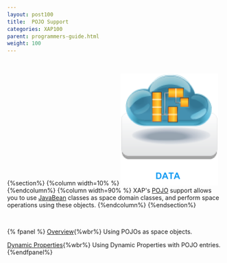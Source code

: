 ```yaml
---
layout: post100
title:  POJO Support
categories: XAP100
parent: programmers-guide.html
weight: 100
---
```


<br>

{%section%}
{%column width=10% %}
![data-access.jpg](/attachment_files/subject/data-index.png)
{%endcolumn%}
{%column width=90% %}
XAP's [POJO](http://en.wikipedia.org/wiki/Plain_Old_Java_Object) support allows you to use [JavaBean](http://docs.oracle.com/javase/tutorial/javabeans/) classes as space domain classes, and perform space operations using these objects.
{%endcolumn%}
{%endsection%}

<br>


{% fpanel %}
[Overview](./pojo-support.html){%wbr%}
Using POJOs as space objects.

[Dynamic Properties](./dynamic-properties.html){%wbr%}
Using Dynamic Properties with POJO entries.
{%endfpanel%}

